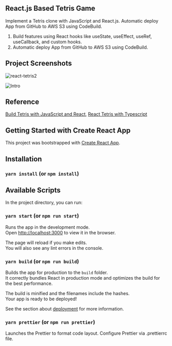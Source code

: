 ## React.js Based Tetris Game

Implement a Tetris clone with JavaScript and React.js. Automatic deploy App from GitHub to AWS S3 using CodeBuild.
1. Build features using React hooks like useState, useEffect, useRef, useCallback, and custom hooks.
2. Automatic deploy App from GitHub to AWS S3 using CodeBuild.

## Project Screenshots
![react-tetris2](https://user-images.githubusercontent.com/60259324/181649813-bd2c3444-79ec-4f09-8504-902280ec7245.png)

![Intro](https://user-images.githubusercontent.com/60259324/181657498-41665aa6-c184-4b88-bdc1-9b4244260776.png)

## Reference
[Build Tetris with JavaScript and React](https://www.youtube.com/watch?v=yCEIgEOZ36g), [React Tetris with Typescript](https://www.youtube.com/watch?v=jEjj2jvHpv4)

## Getting Started with Create React App

This project was bootstrapped with [Create React App](https://github.com/facebook/create-react-app).

## Installation

### `yarn install` (or `npm install`)

## Available Scripts

In the project directory, you can run:

### `yarn start` (or `npm run start`)

Runs the app in the development mode.\
Open [http://localhost:3000](http://localhost:3000) to view it in the browser.

The page will reload if you make edits.\
You will also see any lint errors in the console.

### `yarn build` (or `npm run build`)

Builds the app for production to the `build` folder.\
It correctly bundles React in production mode and optimizes the build for the best performance.

The build is minified and the filenames include the hashes.\
Your app is ready to be deployed!

See the section about [deployment](https://facebook.github.io/create-react-app/docs/deployment) for more information.

### `yarn prettier` (or `npm run prettier`)

Launches the Prettier to format code layout. Configure Prettier via .prettierrc file.
